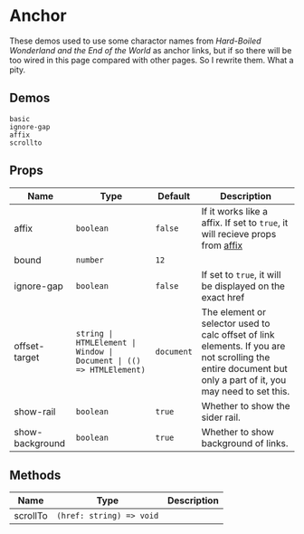 # Anchor

<!--single-column-->

These demos used to use some charactor names from _Hard-Boiled Wonderland and the End of the World_ as anchor links, but if so there will be too wired in this page compared with other pages. So I rewrite them. What a pity.

## Demos

```demo
basic
ignore-gap
affix
scrollto
```

## Props

| Name | Type | Default | Description |
| --- | --- | --- | --- |
| affix | `boolean` | `false` | If it works like a affix. If set to `true`, it will recieve props from [affix](affix#Props) |
| bound | `number` | `12` |  |
| ignore-gap | `boolean` | `false` | If set to `true`, it will be displayed on the exact href |
| offset-target | `string \| HTMLElement \| Window \| Document \| (() => HTMLElement)` | `document` | The element or selector used to calc offset of link elements. If you are not scrolling the entire document but only a part of it, you may need to set this. |
| show-rail | `boolean` | `true` | Whether to show the sider rail. |
| show-background | `boolean` | `true` | Whether to show background of links. |

## Methods

| Name     | Type                     | Description |
| -------- | ------------------------ | ----------- |
| scrollTo | `(href: string) => void` |             |
